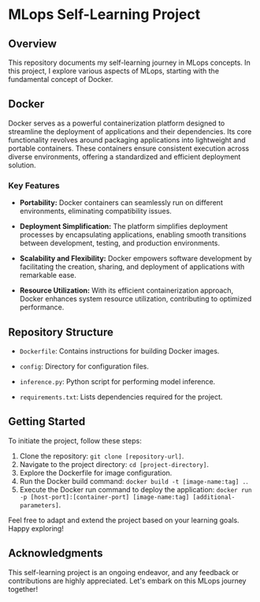 # MLops Self-Learning Project

## Overview

This repository documents my self-learning journey in MLops concepts. In this project, I explore various aspects of MLops, starting with the fundamental concept of Docker.

## Docker

Docker serves as a powerful containerization platform designed to streamline the deployment of applications and their dependencies. Its core functionality revolves around packaging applications into lightweight and portable containers. These containers ensure consistent execution across diverse environments, offering a standardized and efficient deployment solution.

### Key Features

- **Portability:** Docker containers can seamlessly run on different environments, eliminating compatibility issues.
  
- **Deployment Simplification:** The platform simplifies deployment processes by encapsulating applications, enabling smooth transitions between development, testing, and production environments.

- **Scalability and Flexibility:** Docker empowers software development by facilitating the creation, sharing, and deployment of applications with remarkable ease.

- **Resource Utilization:** With its efficient containerization approach, Docker enhances system resource utilization, contributing to optimized performance.

## Repository Structure

- `Dockerfile`: Contains instructions for building Docker images.
  
- `config`: Directory for configuration files.

- `inference.py`: Python script for performing model inference.

- `requirements.txt`: Lists dependencies required for the project.

## Getting Started

To initiate the project, follow these steps:

1. Clone the repository: `git clone [repository-url]`.
2. Navigate to the project directory: `cd [project-directory]`.
3. Explore the Dockerfile for image configuration.
4. Run the Docker build command: `docker build -t [image-name:tag] .`.
5. Execute the Docker run command to deploy the application: `docker run -p [host-port]:[container-port] [image-name:tag] [additional-parameters]`.

Feel free to adapt and extend the project based on your learning goals. Happy exploring!

## Acknowledgments

This self-learning project is an ongoing endeavor, and any feedback or contributions are highly appreciated. Let's embark on this MLops journey together!
